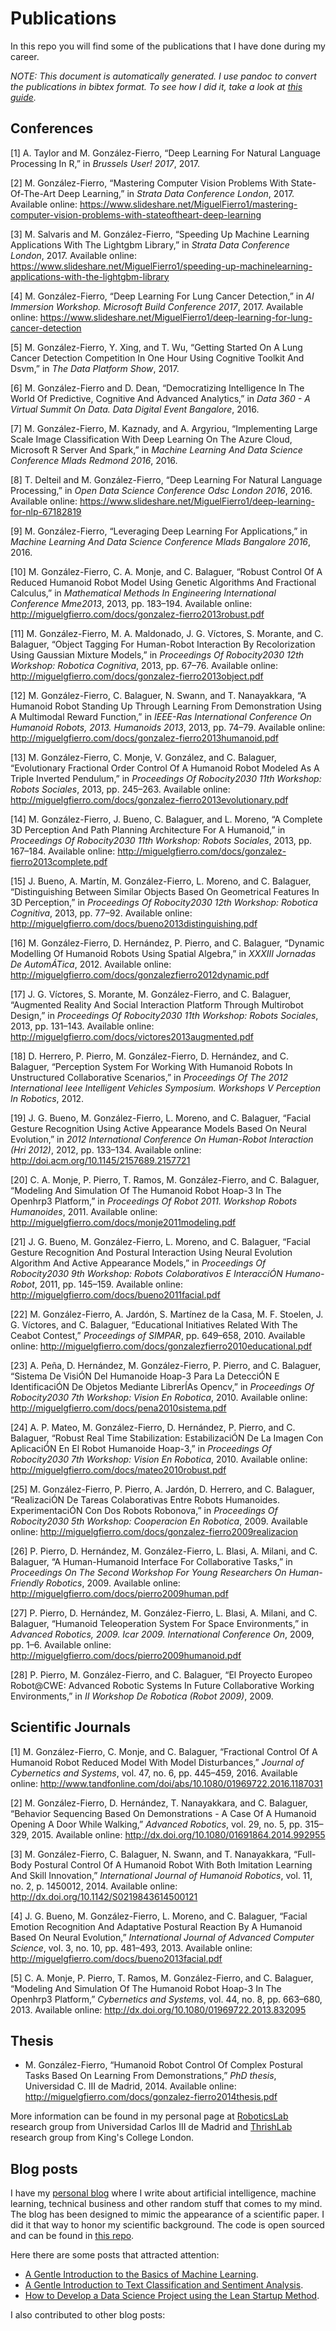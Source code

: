 # Publications

In this repo you will find some of the publications that I have done during my career.

*NOTE: This document is automatically generated. I use pandoc to convert the publications in bibtex format. To see how I did it, take a look at [this guide](bibtex/README.md).*

## Conferences

\[1\] A. Taylor and M. González-Fierro, “Deep Learning For Natural Language Processing In R,” in *Brussels User! 2017*, 2017.

\[2\] M. González-Fierro, “Mastering Computer Vision Problems With State-Of-The-Art Deep Learning,” in *Strata Data Conference London*, 2017. Available online: <a href="https://www.slideshare.net/MiguelFierro1/mastering-computer-vision-problems-with-stateoftheart-deep-learning" class="uri" class="uri">https://www.slideshare.net/MiguelFierro1/mastering-computer-vision-problems-with-stateoftheart-deep-learning</a>

\[3\] M. Salvaris and M. González-Fierro, “Speeding Up Machine Learning Applications With The Lightgbm Library,” in *Strata Data Conference London*, 2017. Available online: <a href="https://www.slideshare.net/MiguelFierro1/speeding-up-machinelearning-applications-with-the-lightgbm-library" class="uri" class="uri">https://www.slideshare.net/MiguelFierro1/speeding-up-machinelearning-applications-with-the-lightgbm-library</a>

\[4\] M. González-Fierro, “Deep Learning For Lung Cancer Detection,” in *AI Immersion Workshop. Microsoft Build Conference 2017*, 2017. Available online: <a href="https://www.slideshare.net/MiguelFierro1/deep-learning-for-lung-cancer-detection" class="uri" class="uri">https://www.slideshare.net/MiguelFierro1/deep-learning-for-lung-cancer-detection</a>

\[5\] M. González-Fierro, Y. Xing, and T. Wu, “Getting Started On A Lung Cancer Detection Competition In One Hour Using Cognitive Toolkit And Dsvm,” in *The Data Platform Show*, 2017.

\[6\] M. González-Fierro and D. Dean, “Democratizing Intelligence In The World Of Predictive, Cognitive And Advanced Analytics,” in *Data 360 - A Virtual Summit On Data. Data Digital Event Bangalore*, 2016.

\[7\] M. González-Fierro, M. Kaznady, and A. Argyriou, “Implementing Large Scale Image Classification With Deep Learning On The Azure Cloud, Microsoft R Server And Spark,” in *Machine Learning And Data Science Conference Mlads Redmond 2016*, 2016.

\[8\] T. Delteil and M. González-Fierro, “Deep Learning For Natural Language Processing,” in *Open Data Science Conference Odsc London 2016*, 2016. Available online: <a href="https://www.slideshare.net/MiguelFierro1/deep-learning-for-nlp-67182819" class="uri" class="uri">https://www.slideshare.net/MiguelFierro1/deep-learning-for-nlp-67182819</a>

\[9\] M. González-Fierro, “Leveraging Deep Learning For Applications,” in *Machine Learning And Data Science Conference Mlads Bangalore 2016*, 2016.

\[10\] M. González-Fierro, C. A. Monje, and C. Balaguer, “Robust Control Of A Reduced Humanoid Robot Model Using Genetic Algorithms And Fractional Calculus,” in *Mathematical Methods In Engineering International Conference Mme2013*, 2013, pp. 183–194. Available online: <a href="http://miguelgfierro.com/docs/gonzalez-fierro2013robust.pdf" class="uri" class="uri">http://miguelgfierro.com/docs/gonzalez-fierro2013robust.pdf</a>

\[11\] M. González-Fierro, M. A. Maldonado, J. G. Víctores, S. Morante, and C. Balaguer, “Object Tagging For Human-Robot Interaction By Recolorization Using Gaussian Mixture Models,” in *Proceedings Of Robocity2030 12th Workshop: Robotica Cognitiva*, 2013, pp. 67–76. Available online: <a href="http://miguelgfierro.com/docs/gonzalez-fierro2013object.pdf" class="uri" class="uri">http://miguelgfierro.com/docs/gonzalez-fierro2013object.pdf</a>

\[12\] M. González-Fierro, C. Balaguer, N. Swann, and T. Nanayakkara, “A Humanoid Robot Standing Up Through Learning From Demonstration Using A Multimodal Reward Function,” in *IEEE-Ras International Conference On Humanoid Robots, 2013. Humanoids 2013*, 2013, pp. 74–79. Available online: <a href="http://miguelgfierro.com/docs/gonzalez-fierro2013humanoid.pdf" class="uri" class="uri">http://miguelgfierro.com/docs/gonzalez-fierro2013humanoid.pdf</a>

\[13\] M. González-Fierro, C. Monje, V. González, and C. Balaguer, “Evolutionary Fractional Order Control Of A Humanoid Robot Modeled As A Triple Inverted Pendulum,” in *Proceedings Of Robocity2030 11th Workshop: Robots Sociales*, 2013, pp. 245–263. Available online: <a href="http://miguelgfierro.com/docs/gonzalez-fierro2013evolutionary.pdf" class="uri" class="uri">http://miguelgfierro.com/docs/gonzalez-fierro2013evolutionary.pdf</a>

\[14\] M. González-Fierro, J. Bueno, C. Balaguer, and L. Moreno, “A Complete 3D Perception And Path Planning Architecture For A Humanoid,” in *Proceedings Of Robocity2030 11th Workshop: Robots Sociales*, 2013, pp. 167–184. Available online: <a href="http://miguelgfierro.com/docs/gonzalez-fierro2013complete.pdf" class="uri" class="uri">http://miguelgfierro.com/docs/gonzalez-fierro2013complete.pdf</a>

\[15\] J. Bueno, A. Martín, M. González-Fierro, L. Moreno, and C. Balaguer, “Distinguishing Between Similar Objects Based On Geometrical Features In 3D Perception,” in *Proceedings Of Robocity2030 12th Workshop: Robotica Cognitiva*, 2013, pp. 77–92. Available online: <a href="http://miguelgfierro.com/docs/bueno2013distinguishing.pdf" class="uri" class="uri">http://miguelgfierro.com/docs/bueno2013distinguishing.pdf</a>

\[16\] M. González-Fierro, D. Hernández, P. Pierro, and C. Balaguer, “Dynamic Modelling Of Humanoid Robots Using Spatial Algebra,” in *XXXIII Jornadas De AutomÁTica*, 2012. Available online: <a href="http://miguelgfierro.com/docs/gonzalezfierro2012dynamic.pdf" class="uri" class="uri">http://miguelgfierro.com/docs/gonzalezfierro2012dynamic.pdf</a>

\[17\] J. G. Víctores, S. Morante, M. González-Fierro, and C. Balaguer, “Augmented Reality And Social Interaction Platform Through Multirobot Design,” in *Proceedings Of Robocity2030 11th Workshop: Robots Sociales*, 2013, pp. 131–143. Available online: <a href="http://miguelgfierro.com/docs/victores2013augmented.pdf" class="uri" class="uri">http://miguelgfierro.com/docs/victores2013augmented.pdf</a>

\[18\] D. Herrero, P. Pierro, M. González-Fierro, D. Hernández, and C. Balaguer, “Perception System For Working With Humanoid Robots In Unstructured Collaborative Scenarios,” in *Proceedings Of The 2012 International Ieee Intelligent Vehicles Symposium. Workshops V Perception In Robotics*, 2012.

\[19\] J. G. Bueno, M. González-Fierro, L. Moreno, and C. Balaguer, “Facial Gesture Recognition Using Active Appearance Models Based On Neural Evolution,” in *2012 International Conference On Human-Robot Interaction (Hri 2012)*, 2012, pp. 133–134. Available online: <a href="http://doi.acm.org/10.1145/2157689.2157721" class="uri" class="uri">http://doi.acm.org/10.1145/2157689.2157721</a>

\[20\] C. A. Monje, P. Pierro, T. Ramos, M. González-Fierro, and C. Balaguer, “Modeling And Simulation Of The Humanoid Robot Hoap-3 In The Openhrp3 Platform,” in *Proceedings Of Robot 2011. Workshop Robots Humanoides*, 2011. Available online: <a href="http://miguelgfierro.com/docs/monje2011modeling.pdf" class="uri" class="uri">http://miguelgfierro.com/docs/monje2011modeling.pdf</a>

\[21\] J. G. Bueno, M. González-Fierro, L. Moreno, and C. Balaguer, “Facial Gesture Recognition And Postural Interaction Using Neural Evolution Algorithm And Active Appearance Models,” in *Proceedings Of Robocity2030 9th Workshop: Robots Colaborativos E InteracciÓN Humano-Robot*, 2011, pp. 145–159. Available online: <a href="http://miguelgfierro.com/docs/bueno2011facial.pdf" class="uri" class="uri">http://miguelgfierro.com/docs/bueno2011facial.pdf</a>

\[22\] M. González-Fierro, A. Jardón, S. Martínez de la Casa, M. F. Stoelen, J. G. Víctores, and C. Balaguer, “Educational Initiatives Related With The Ceabot Contest,” *Proceedings of SIMPAR*, pp. 649–658, 2010. Available online: <a href="http://miguelgfierro.com/docs/gonzalezfierro2010educational.pdf" class="uri" class="uri">http://miguelgfierro.com/docs/gonzalezfierro2010educational.pdf</a>

\[23\] A. Peña, D. Hernández, M. González-Fierro, P. Pierro, and C. Balaguer, “Sistema De VisiÓN Del Humanoide Hoap-3 Para La DetecciÓN E IdentificaciÓN De Objetos Mediante LibrerÍAs Opencv,” in *Proceedings Of Robocity2030 7th Workshop: Vision En Robotica*, 2010. Available online: <a href="http://miguelgfierro.com/docs/pena2010sistema.pdf" class="uri" class="uri">http://miguelgfierro.com/docs/pena2010sistema.pdf</a>

\[24\] A. P. Mateo, M. González-Fierro, D. Hernández, P. Pierro, and C. Balaguer, “Robust Real Time Stabilization: EstabilizaciÓN De La Imagen Con AplicaciÓN En El Robot Humanoide Hoap-3,” in *Proceedings Of Robocity2030 7th Workshop: Vision En Robotica*, 2010. Available online: <a href="http://miguelgfierro.com/docs/mateo2010robust.pdf" class="uri" class="uri">http://miguelgfierro.com/docs/mateo2010robust.pdf</a>

\[25\] M. González-Fierro, P. Pierro, A. Jardón, D. Herrero, and C. Balaguer, “RealizaciÓN De Tareas Colaborativas Entre Robots Humanoides. ExperimentaciÓN Con Dos Robots Robonova,” in *Proceedings Of Robocity2030 5th Workshop: Cooperacion En Robotica*, 2009. Available online: <a href="http://miguelgfierro.com/docs/gonzalez-fierro2009realizacion" class="uri" class="uri">http://miguelgfierro.com/docs/gonzalez-fierro2009realizacion</a>

\[26\] P. Pierro, D. Hernández, M. González-Fierro, L. Blasi, A. Milani, and C. Balaguer, “A Human-Humanoid Interface For Collaborative Tasks,” in *Proceedings On The Second Workshop For Young Researchers On Human-Friendly Robotics*, 2009. Available online: <a href="http://miguelgfierro.com/docs/pierro2009human.pdf" class="uri" class="uri">http://miguelgfierro.com/docs/pierro2009human.pdf</a>

\[27\] P. Pierro, D. Hernández, M. González-Fierro, L. Blasi, A. Milani, and C. Balaguer, “Humanoid Teleoperation System For Space Environments,” in *Advanced Robotics, 2009. Icar 2009. International Conference On*, 2009, pp. 1–6. Available online: <a href="http://miguelgfierro.com/docs/pierro2009humanoid.pdf" class="uri" class="uri">http://miguelgfierro.com/docs/pierro2009humanoid.pdf</a>

\[28\] P. Pierro, M. González-Fierro, and C. Balaguer, “El Proyecto Europeo Robot@CWE: Advanced Robotic Systems In Future Collaborative Working Environments,” in *II Workshop De Robotica (Robot 2009)*, 2009.


## Scientific Journals

\[1\] M. González-Fierro, C. Monje, and C. Balaguer, “Fractional Control Of A Humanoid Robot Reduced Model With Model Disturbances,” *Journal of Cybernetics and Systems*, vol. 47, no. 6, pp. 445–459, 2016. Available online: <a href="http://www.tandfonline.com/doi/abs/10.1080/01969722.2016.1187031" class="uri" class="uri">http://www.tandfonline.com/doi/abs/10.1080/01969722.2016.1187031</a>

\[2\] M. González-Fierro, D. Hernández, T. Nanayakkara, and C. Balaguer, “Behavior Sequencing Based On Demonstrations - A Case Of A Humanoid Opening A Door While Walking,” *Advanced Robotics*, vol. 29, no. 5, pp. 315–329, 2015. Available online: <a href="http://dx.doi.org/10.1080/01691864.2014.992955" class="uri" class="uri">http://dx.doi.org/10.1080/01691864.2014.992955</a>

\[3\] M. González-Fierro, C. Balaguer, N. Swann, and T. Nanayakkara, “Full-Body Postural Control Of A Humanoid Robot With Both Imitation Learning And Skill Innovation,” *International Journal of Humanoid Robotics*, vol. 11, no. 2, p. 1450012, 2014. Available online: <a href="http://dx.doi.org/10.1142/S0219843614500121" class="uri" class="uri">http://dx.doi.org/10.1142/S0219843614500121</a>

\[4\] J. G. Bueno, M. González-Fierro, L. Moreno, and C. Balaguer, “Facial Emotion Recognition And Adaptative Postural Reaction By A Humanoid Based On Neural Evolution,” *International Journal of Advanced Computer Science*, vol. 3, no. 10, pp. 481–493, 2013. Available online: <a href="http://miguelgfierro.com/docs/bueno2013facial.pdf" class="uri" class="uri">http://miguelgfierro.com/docs/bueno2013facial.pdf</a>

\[5\] C. A. Monje, P. Pierro, T. Ramos, M. González-Fierro, and C. Balaguer, “Modeling And Simulation Of The Humanoid Robot Hoap-3 In The Openhrp3 Platform,” *Cybernetics and Systems*, vol. 44, no. 8, pp. 663–680, 2013. Available online: <a href="http://dx.doi.org/10.1080/01969722.2013.832095" class="uri" class="uri">http://dx.doi.org/10.1080/01969722.2013.832095</a>

## Thesis

* M. González-Fierro, “Humanoid Robot Control Of Complex Postural Tasks Based On Learning From Demonstrations,” *PhD thesis*, Universidad C. III de Madrid, 2014. Available online: <a href="http://miguelgfierro.com/docs/gonzalez-fierro2014thesis.pdf" class="uri" class="uri">http://miguelgfierro.com/docs/gonzalez-fierro2014thesis.pdf</a>

More information can be found in my personal page at [RoboticsLab](http://roboticslab.uc3m.es/roboticslab/people/m-gonzalez-fierro) research group from Universidad Carlos III de Madrid and [ThrishLab](http://thrish.org/additional-researchers/miguel-gonzalez-fierro) research group from King's College London.

## Blog posts

I have my [personal blog](https://miguelgfierro.com) where I write about artificial intelligence, machine learning, technical business and other random stuff that comes to my mind. The blog has been designed to mimic the appearance of a scientific paper. I did it that way to honor my scientific background. The code is open sourced and can be found in [this repo](https://github.com/miguelgfierro/sciblog).

Here there are some posts that attracted attention:

* [A Gentle Introduction to the Basics of Machine Learning](https://miguelgfierro.com/blog/2016/a-gentle-introduction-to-the-basics-of-machine-learning/).
* [A Gentle Introduction to Text Classification and Sentiment Analysis](https://miguelgfierro.com/blog/2017/a-gentle-introduction-to-text-classification-and-sentiment-analysis/).
* [How to Develop a Data Science Project using the Lean Startup Method](https://miguelgfierro.com/blog/2016/how-to-develop-a-data-science-project-using-the-lean-startup-method/).

I also contributed to other blog posts:

